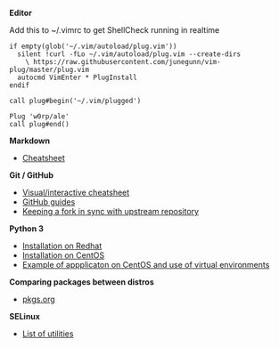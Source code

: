 **Editor**

Add this to ~/.vimrc to get ShellCheck running in realtime

    if empty(glob('~/.vim/autoload/plug.vim'))
      silent !curl -fLo ~/.vim/autoload/plug.vim --create-dirs
        \ https://raw.githubusercontent.com/junegunn/vim-plug/master/plug.vim
      autocmd VimEnter * PlugInstall
    endif

    call plug#begin('~/.vim/plugged')

    Plug 'w0rp/ale'
    call plug#end()

**Markdown**
* [Cheatsheet](https://github.com/adam-p/markdown-here/wiki/Markdown-Cheatsheet)

**Git / GitHub**
* [Visual/interactive cheatsheet](http://ndpsoftware.com/git-cheatsheet.html)
* [GitHub guides](https://guides.github.com)
* [Keeping a fork in sync with upstream repository](https://help.github.com/en/articles/syncing-a-fork)

**Python 3**

* [Installation on Redhat](https://developers.redhat.com/blog/2018/08/13/install-python3-rhel/)
* [Installation on CentOS](https://linuxize.com/post/how-to-install-python-3-on-centos-7/)
* [Example of appplicaton on CentOS and use of virtual environments](https://linuxize.com/post/install-odoo-11-on-centos-7/)

**Comparing packages between distros**
* [pkgs.org](https://pkgs.org/)

**SELinux**
* [List of utilities](https://www.thegeekdiary.com/list-of-selinux-utilities/)
